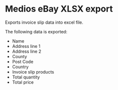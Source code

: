 # Medios eBay XLSX export

Exports invoice slip data into excel file.

The following data is exported:

* Name
* Address line 1
* Address line 2
* County
* Post Code
* Country
* Invoice slip products
* Total quantity
* Total price
